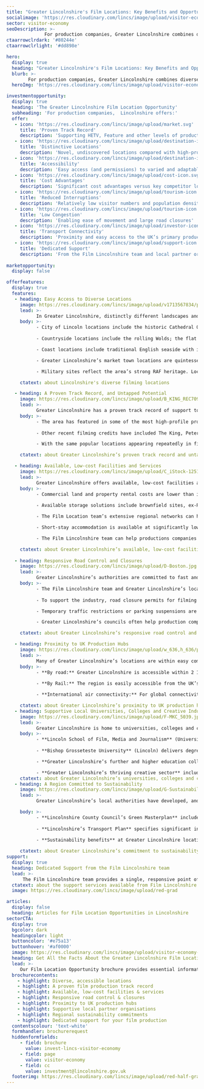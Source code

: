 ```yaml
---
title: "Greater Lincolnshire's Film Locations: Key Benefits and Opportunities"
socialimage: 'https://res.cloudinary.com/lincs/image/upload/visitor-economy-header.png'
sector: visitor-economy
seoDescription: >-
              For production companies, Greater Lincolnshire combines diverse locations and a proven track record with affordability, accessibility and dedicated support from the Film Lincolnshire team.
ctaarrowclrdark: '#80244e'             
ctaarrowclrlight: '#dd898e'             

hero:
  display: true
  heading: "Greater Lincolnshire's Film Locations: Key Benefits and Opportunities"
  blurb: >-
        For production companies, Greater Lincolnshire combines diverse locations and a proven track record with affordability, accessibility and dedicated support from the Film Lincolnshire team.
  heroImg: 'https://res.cloudinary.com/lincs/image/upload/visitor-economy-header.png'

investmentopportunity:
  display: true
  heading: 'The Greater Lincolnshire Film Location Opportunity'
  subheading: 'For production companies,  Lincolnshire offers:'
  offer:
   - icon: 'https://res.cloudinary.com/lincs/image/upload/market.svg'
     title: 'Proven Track Record'
     description: 'Supporting HETV, Feature and other levels of production' 
   - icon: 'https://res.cloudinary.com/lincs/image/upload/destination-icon.svg'
     title: 'Distinctive Locations'
     description: 'Novel, undiscovered locations compared with high-profile UK regions'
   - icon: 'https://res.cloudinary.com/lincs/image/upload/destination-icon.svg'
     title: 'Accessibility'
     description: 'Easy access (and permissions) to varied and adaptable filming locations'           
   - icon: 'https://res.cloudinary.com/lincs/image/upload/cost-icon.svg'
     title: 'Cost Advantages'
     description: 'Significant cost advantages versus key competitor locations'
   - icon: 'https://res.cloudinary.com/lincs/image/upload/tourism-icon.svg'
     title: 'Reduced Interruptions'
     description: 'Relatively low visitor numbers and population densities'
   - icon: 'https://res.cloudinary.com/lincs/image/upload/tourism-icon.svg'
     title: 'Low Congestion'
     description: 'Enabling ease of movement and large road closures'     
   - icon: 'https://res.cloudinary.com/lincs/image/upload/investor-icon.svg'
     title: 'Transport Connectivity'
     description: 'Proximity and easy access to the UK’s primary production hubs'
   - icon: 'https://res.cloudinary.com/lincs/image/upload/support-icon.svg'
     title: 'Dedicated Support'
     description: 'From the Film Lincolnshire team and local partner organisations'    
             
marketopportunity:
  display: false

offerfeatures:
  display: true
  features:
   - heading: Easy Access to Diverse Locations
     image: https://res.cloudinary.com/lincs/image/upload/v1713567834/place-to-live-1.jpg
     lead: >-
           In Greater Lincolnshire, distinctly different landscapes and filming locations are accessible within small areas, with low visitor numbers, populations and congestion levels. For production companies, this means less time spent travelling and lower costs.
     body: >-
           - City of Lincoln locations include the historic Cathedral Quarter, Lincoln Cathedral, the Norman Lincoln Castle, and the Victorian Prison. 
  
           - Countryside locations include the rolling Wolds; the flat Fenlands; quaint, ‘typically English’ villages and hamlets; castles, stately homes and ancient abbeys.

           - Coast locations include traditional English seaside with iconic piers, fairgrounds and amusement arcades; and unspoilt natural coast with miles of empty beaches, vast skies and wild nature reserves.

           - Greater Lincolnshire’s market town locations are quintessentially English, with a wealth of historic streets and architectural styles, as well as river- and canal-side views.

           - Military sites reflect the area’s strong RAF heritage. Locations include disused airfields and buildings, as well as working bases and military museums.

     ctatext: about Lincolnshire's diverse filming locations 

   - heading: A Proven Track Record, and Untapped Potential
     image: https://res.cloudinary.com/lincs/image/upload/B_KING_REC709_STILLS_R3__1.8.1R2.jpg
     lead: >-
           Greater Lincolnshire has a proven track record of support to HETV, Feature and other levels of production.
     body: >-
           - The area has featured in some of the most high-profile productions of recent years, with filming credits including The Crown, Napoleon and The Da Vinci Code. 
  
           - Other recent filming credits have included The King, Peterloo, Downton Abbey, Atonement, This is England, and Pride and Prejudice.

           - With the same popular locations appearing repeatedly in films and dramas, Greater Lincolnshire offers novel, undiscovered locations – providing fresher, more distinctive settings for productions.

     ctatext: about Greater Lincolnshire’s proven track record and untapped potential  

   - heading: Available, Low-cost Facilities and Services
     image: https://res.cloudinary.com/lincs/image/upload/C_iStock-1251271461.jpg
     lead: >-
           Greater Lincolnshire offers available, low-cost facilities and services including land and property for equipment storage; parking for multiple large vehicles; accommodation and catering – enabling more efficient and profitable productions.
     body: >-
           - Commercial land and property rental costs are lower than in other popular UK locations.
  
           - Available storage solutions include brownfield sites, ex-RAF airfields and industrial units.

           - The Film Location team’s extensive regional networks can help companies source suitable space and premises.

           - Short-stay accommodation is available at significantly lower cost than in other, popular UK locations for film production.

           - The Film Lincolnshire team can help productions companies negotiate favourable rates for accommodation, catering and other local services.

     ctatext: about Greater Lincolnshire’s available, low-cost facilities and services  
     
   - heading: Responsive Road Control and Closures
     image: https://res.cloudinary.com/lincs/image/upload/D-Boston.jpg
     lead: >-
           Greater Lincolnshire’s authorities are committed to fast and efficient responses to road control and closure requests.
     body: >-
           - The Film Lincolnshire team and Greater Lincolnshire’s local authority highways teams are ready to assist production companies with advice and access arrangements. 
  
           - To support the industry, road closure permits for filming projects are expedited quickly and as a priority, with a focus on roads identified as cinematic.

           - Temporary traffic restrictions or parking suspensions are also expedited with shorter lead times than in many other areas.

           - Greater Lincolnshire’s councils often help production companies find alternative solutions without formal traffic orders, providing flexibility for crews while maintaining access for residents and visitors.

     ctatext: about Greater Lincolnshire’s responsive road control and closures     

   - heading: Proximity to UK Production Hubs
     image: https://res.cloudinary.com/lincs/image/upload/w_636,h_636/place-to-live-8.jpg
     lead: >-
           Many of Greater Lincolnshire’s locations are within easy commuting distance of the UK’s major production hubs – including London, Leeds and Manchester - delivering potential time and cost savings.
     body: >-
           - **By road:** Greater Lincolnshire is accessible within 2 1⁄2 hours from the major population centres of the Midlands and North of England, and within 2 3⁄4 hours from London.  
  
           - **By Rail:** The region is easily accessible from the UK’s major population centres. Lincoln can be reached within 2 hours from London and within 21⁄4 hours from Manchester. The south of the region can be reached from London in just over 1 hour. 

           - **International air connectivity:** For global connectivity, Humberside Airport offers frequent ‘hub-feeder’ services from and to Amsterdam Schiphol. Airports accessible within 2 hours’ drive time include East Midlands and Birmingham.

     ctatext: about Greater Lincolnshire’s proximity to UK production hubs
   - heading: Supportive Local Universities, Colleges and Creative Industries
     image: https://res.cloudinary.com/lincs/image/upload/F-MKC_5039.jpg
     lead: >-
           Greater Lincolnshire is home to universities, colleges and creative industry companies with solid film and drama credentials. They provide a source of local talent, and potential cost and time savings, for production companies seeking extra actors and crew.
     body: >-
           - **Lincoln School of Film, Media and Journalism** (University of Lincoln) delivers film production-related courses and equips students for work in the commercial sector. Industry-standard facilities include TV and radio studios, high-quality digital editing and finishing software, post-production facilities, and a 4K screening room and theatre. 
  
           - **Bishop Grosseteste University** (Lincoln) delivers degree and post-graduate courses in subjects including drama, music and business.

           - **Greater Lincolnshire’s further and higher education colleges** offer relevant courses including media production, creative media, and media and journalism.

           - **Greater Lincolnshire’s thriving creative sector** includes Lincoln Performing Arts Centre and a £3 million project to develop a creative hub in Lincoln, incorporating studios and working spaces.           
     ctatext: about Greater Lincolnshire’s universities, colleges and creative industries 
   - heading: A Region Committed to Sustainability
     image: https://res.cloudinary.com/lincs/image/upload/G-Sustainability.jpg
     lead: >-
           Greater Lincolnshire’s local authorities have developed, and are committed to delivering, clear sustainability strategies – with the potential to help production companies achieve their own sustainability goals.

     body: >-
           - **Lincolnshire County Council’s Green Masterplan** includes firm commitments to reduce waste, maximise energy efficiency, and encourage low carbon and active forms of transport wherever possible - to promote sustainability across the county.
  
           - **Lincolnshire’s Transport Plan** specifies significant investments to improve cycle and walking routes, provide extra rail services to London, develop additional electric vehicle infrastructure, and improve local bus services.

           - **Sustainability benefits** at Greater Lincolnshire locations and venues include electric vehicle charging points, and the region is home to sustainable events companies.
          
     ctatext: about Greater Lincolnshire’s commitment to sustainability 
support:
  display: true
  heading: Dedicated Support from the Film Lincolnshire team
  lead: >-
      The Film Lincolnshire team provides a single, responsive point of contact for production companies, making it straightforward to find locations, negotiate permissions and permits, and access a range of local services.
  ctatext: about the support services available from Film Lincolnshire
  image: https://res.cloudinary.com/lincs/image/upload/red-grad

articles:
  display: false
  heading: Articles for Film Location Opportunities in Lincolnshire
sectorCTA:
  display: true
  bgcolor: dark
  headingcolor: light
  buttoncolor: '#e75a13'
  buttonhover: '#af0000'
  image: https://res.cloudinary.com/lincs/image/upload/visitor-economy-brochure.png
  heading: Get All the Facts About the Greater Lincolnshire Film Location Opportunity 
  lead: >-
     Our Film Location Opportunity brochure provides essential information and data for production companies considering and evaluating Greater Lincolnshire as a potential film location, including:                                       
  brochurecontents:
    - highlight: Diverse, accessible locations
    - highlight: A proven film production track record
    - highlight: Available, low-cost facilities & services
    - highlight: Responsive road control & closures
    - highlight: Proximity to UK production hubs
    - highlight: Supportive local partner organisations
    - highlight: Regional sustainability commitments
    - highlight: Dedicated support for your film production
  contentscolour: 'text-white'
  formhandler: brochurerequest
  hiddenformfields:
     - field: brochure
       value: invest-lincs-visitor-economy
     - field: page
       value: visitor-economy       
     - field: cc
       value: investment@lincolnshire.gov.uk  
  footerimg: https://res.cloudinary.com/lincs/image/upload/red-half-grad.png 
---
```


